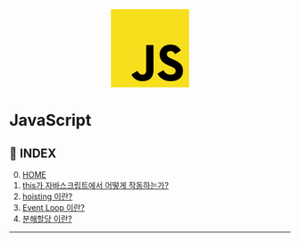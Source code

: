 <div align="center">
<img src="./../images/js.png" width="140px" />
</div>

# JavaScript

## 📑 INDEX

0. [HOME](../README.md)
1. [this가 자바스크립트에서 어떻게 작동하는가?](./this.md)
2. [hoisting 이란?](./hoisting.md)
3. [Event Loop 이란?](./event-loop.md)
4. [분해할당 이란?](./destructuring-assignment.md)

---
